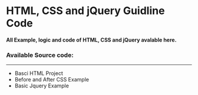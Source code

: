 <!DOCTYPE html>
<html>
<head>
</head>
<body>

<h1>HTML, CSS and jQuery Guidline Code</h1>
<h4>All Example, logic and code of HTML, CSS and jQuery avalable here.</h4>
<h3>Available Source code:</h3>
<hr>
<ul>
<li>Basci HTML Project</li>
<li>Before and After CSS Example</li>
<li>Basic Jquery Example</li>
</ul>

</body>
</html>


